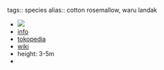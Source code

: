 tags:: species
alias:: cotton rosemallow, waru landak

- ![](https://peach-geographical-bat-397.mypinata.cloud/ipfs/QmPw6xA87zbmQLK2CYuie2ZMcRhUSKbsxpssgWUzoAsBn2)
- [info](http://www.plantsofasia.com/index/hibiscus_mutabilis/0-789)
- [tokopedia](https://www.tokopedia.com/putrafloristbatu/bibit-tanaman-lovelia-pink-hibiscus-mutabilis-waru-landak?extParam=ivf%3Dfalse%26src%3Dsearch)
- [wiki](https://en.wikipedia.org/wiki/Hibiscus_mutabilis)
- height: 3-5m
-